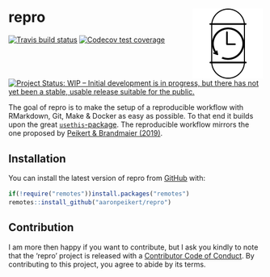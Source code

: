
<!-- README.md is generated from README.Rmd. Please edit that file -->

# repro <a href='https://github.com/aaronpeikert/repro'><img src='icon.png' align="right" height="139" /></a>

<!-- badges: start -->

[![Travis build
status](https://travis-ci.org/aaronpeikert/repro.svg?branch=master)](https://travis-ci.org/aaronpeikert/repro)
[![Codecov test
coverage](https://codecov.io/gh/aaronpeikert/repro/branch/master/graph/badge.svg)](https://codecov.io/gh/aaronpeikert/repro?branch=master)
[![Project Status: WIP – Initial development is in progress, but there
has not yet been a stable, usable release suitable for the
public.](https://www.repostatus.org/badges/latest/wip.svg)](https://www.repostatus.org/#wip)
<!-- badges: end -->

The goal of repro is to make the setup of a reproducible workflow with
RMarkdown, Git, Make & Docker as easy as possible. To that end it builds
upon the great [`usethis`-package](https://github.com/r-lib/usethis).
The reproducible workflow mirrors the one proposed by [Peikert &
Brandmaier (2019)](https://psyarxiv.com/8xzqy/).

## Installation

You can install the latest version of repro from
[GitHub](https://github.com/aaronpeikert/repro) with:

``` r
if(!require("remotes"))install.packages("remotes")
remotes::install_github("aaronpeikert/repro")
```

## Contribution

I am more then happy if you want to contribute, but I ask you kindly to
note that the ‘repro’ project is released with a [Contributor Code of
Conduct](CODE_OF_CONDUCT.md). By contributing to this project, you agree
to abide by its terms.
